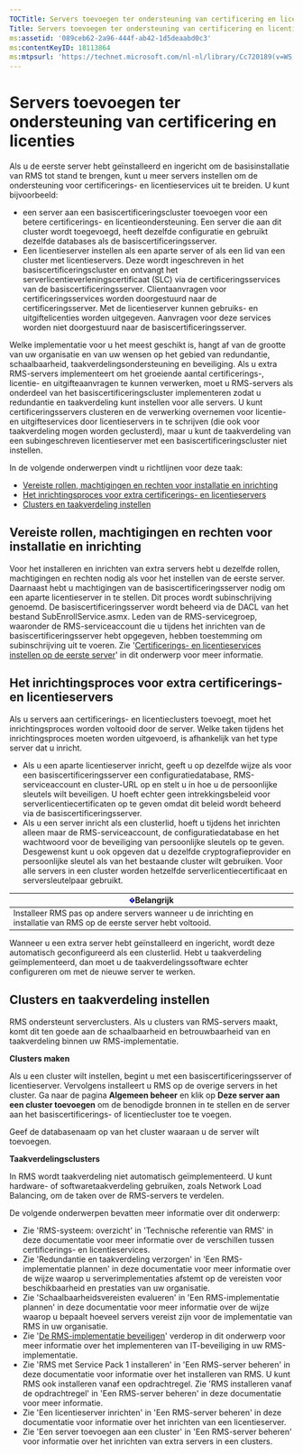 ```yaml
---
TOCTitle: Servers toevoegen ter ondersteuning van certificering en licenties
Title: Servers toevoegen ter ondersteuning van certificering en licenties
ms:assetid: '089ceb62-2a96-444f-ab42-1d5deaabd0c3'
ms:contentKeyID: 18113864
ms:mtpsurl: 'https://technet.microsoft.com/nl-nl/library/Cc720189(v=WS.10)'
---
```


Servers toevoegen ter ondersteuning van certificering en licenties
==================================================================

Als u de eerste server hebt geïnstalleerd en ingericht om de basisinstallatie van RMS tot stand te brengen, kunt u meer servers instellen om de ondersteuning voor certificerings- en licentieservices uit te breiden. U kunt bijvoorbeeld:

-   een server aan een basiscertificeringscluster toevoegen voor een betere certificerings- en licentieondersteuning. Een server die aan dit cluster wordt toegevoegd, heeft dezelfde configuratie en gebruikt dezelfde databases als de basiscertificeringsserver.
-   Een licentieserver instellen als een aparte server of als een lid van een cluster met licentieservers. Deze wordt ingeschreven in het basiscertificeringscluster en ontvangt het serverlicentieverleningscertificaat (SLC) via de certificeringsservices van de basiscertificeringsserver. Clientaanvragen voor certificeringsservices worden doorgestuurd naar de certificeringsserver. Met de licentieserver kunnen gebruiks- en uitgiftelicenties worden uitgegeven. Aanvragen voor deze services worden niet doorgestuurd naar de basiscertificeringsserver.

Welke implementatie voor u het meest geschikt is, hangt af van de grootte van uw organisatie en van uw wensen op het gebied van redundantie, schaalbaarheid, taakverdelingsondersteuning en beveiliging. Als u extra RMS-servers implementeert om het groeiende aantal certificerings-, licentie- en uitgifteaanvragen te kunnen verwerken, moet u RMS-servers als onderdeel van het basiscertificeringscluster implementeren zodat u redundantie en taakverdeling kunt instellen voor alle servers. U kunt certificeringsservers clusteren en de verwerking overnemen voor licentie- en uitgifteservices door licentieservers in te schrijven (die ook voor taakverdeling mogen worden geclusterd), maar u kunt de taakverdeling van een subingeschreven licentieserver met een basiscertificeringscluster niet instellen.

In de volgende onderwerpen vindt u richtlijnen voor deze taak:

-   [Vereiste rollen, machtigingen en rechten voor installatie en inrichting](#bkmk_1)
-   [Het inrichtingsproces voor extra certificerings- en licentieservers](#bkmk_2)
-   [Clusters en taakverdeling instellen](#bkmk_3)

<span id="BKMK_1"></span>
Vereiste rollen, machtigingen en rechten voor installatie en inrichting
-----------------------------------------------------------------------

Voor het installeren en inrichten van extra servers hebt u dezelfde rollen, machtigingen en rechten nodig als voor het instellen van de eerste server. Daarnaast hebt u machtigingen van de basiscertificeringsserver nodig om een aparte licentieserver in te stellen. Dit proces wordt subinschrijving genoemd. De basiscertificeringsserver wordt beheerd via de DACL van het bestand SubEnrollService.asmx. Leden van de RMS-servicegroep, waaronder de RMS-serviceaccount die u tijdens het inrichten van de basiscertificeringsserver hebt opgegeven, hebben toestemming om subinschrijving uit te voeren. Zie '[Certificerings- en licentieservices instellen op de eerste server](https://technet.microsoft.com/cce29a2f-984f-48ed-9187-0eb68286ec5b)' in dit onderwerp voor meer informatie.

<span id="BKMK_2"></span>
Het inrichtingsproces voor extra certificerings- en licentieservers
-------------------------------------------------------------------

Als u servers aan certificerings- en licentieclusters toevoegt, moet het inrichtingsproces worden voltooid door de server. Welke taken tijdens het inrichtingsproces moeten worden uitgevoerd, is afhankelijk van het type server dat u inricht.

-   Als u een aparte licentieserver inricht, geeft u op dezelfde wijze als voor een basiscertificeringsserver een configuratiedatabase, RMS-serviceaccount en cluster-URL op en stelt u in hoe u de persoonlijke sleutels wilt beveiligen. U hoeft echter geen intrekkingsbeleid voor serverlicentiecertificaten op te geven omdat dit beleid wordt beheerd via de basiscertificeringsserver.
-   Als u een server inricht als een clusterlid, hoeft u tijdens het inrichten alleen maar de RMS-serviceaccount, de configuratiedatabase en het wachtwoord voor de beveiliging van persoonlijke sleutels op te geven. Desgewenst kunt u ook opgeven dat u dezelfde cryptografieprovider en persoonlijke sleutel als van het bestaande cluster wilt gebruiken. Voor alle servers in een cluster worden hetzelfde serverlicentiecertificaat en serversleutelpaar gebruikt.

| ![](images/Cc720189.Important(WS.10).gif)Belangrijk                                       |
|------------------------------------------------------------------------------------------------------------------------|
| Installeer RMS pas op andere servers wanneer u de inrichting en installatie van RMS op de eerste server hebt voltooid. |

Wanneer u een extra server hebt geïnstalleerd en ingericht, wordt deze automatisch geconfigureerd als een clusterlid. Hebt u taakverdeling geïmplementeerd, dan moet u de taakverdelingssoftware echter configureren om met de nieuwe server te werken.

<span id="BKMK_3"></span>
Clusters en taakverdeling instellen
-----------------------------------

RMS ondersteunt serverclusters. Als u clusters van RMS-servers maakt, komt dit ten goede aan de schaalbaarheid en betrouwbaarheid van en taakverdeling binnen uw RMS-implementatie.

**Clusters maken**

Als u een cluster wilt instellen, begint u met een basiscertificeringsserver of licentieserver. Vervolgens installeert u RMS op de overige servers in het cluster. Ga naar de pagina **Algemeen beheer** en klik op **Deze server aan een cluster toevoegen** om de benodigde bronnen in te stellen en de server aan het basiscertificerings- of licentiecluster toe te voegen.

Geef de databasenaam op van het cluster waaraan u de server wilt toevoegen.

**Taakverdelingsclusters**

In RMS wordt taakverdeling niet automatisch geïmplementeerd. U kunt hardware- of softwaretaakverdeling gebruiken, zoals Network Load Balancing, om de taken over de RMS-servers te verdelen.

De volgende onderwerpen bevatten meer informatie over dit onderwerp:

-   Zie 'RMS-systeem: overzicht' in 'Technische referentie van RMS' in deze documentatie voor meer informatie over de verschillen tussen certificerings- en licentieservices.
-   Zie 'Redundantie en taakverdeling verzorgen' in 'Een RMS-implementatie plannen' in deze documentatie voor meer informatie over de wijze waarop u serverimplementaties afstemt op de vereisten voor beschikbaarheid en prestaties van uw organisatie.
-   Zie 'Schaalbaarheidsvereisten evalueren' in 'Een RMS-implementatie plannen' in deze documentatie voor meer informatie over de wijze waarop u bepaalt hoeveel servers vereist zijn voor de implementatie van RMS in uw organisatie.
-   Zie '[De RMS-implementatie beveiligen](https://technet.microsoft.com/6de8b636-a824-4844-aefc-f26347abfc14)' verderop in dit onderwerp voor meer informatie over het implementeren van IT-beveiliging in uw RMS-implementatie.
-   Zie 'RMS met Service Pack 1 installeren' in 'Een RMS-server beheren' in deze documentatie voor informatie over het installeren van RMS.
    U kunt RMS ook installeren vanaf een opdrachtregel. Zie 'RMS installeren vanaf de opdrachtregel' in 'Een RMS-server beheren' in deze documentatie voor meer informatie.
-   Zie 'Een licentieserver inrichten' in 'Een RMS-server beheren' in deze documentatie voor informatie over het inrichten van een licentieserver.
-   Zie 'Een server toevoegen aan een cluster' in 'Een RMS-server beheren' voor informatie over het inrichten van extra servers in een clusters.
